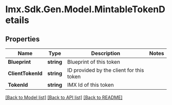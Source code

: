 # Imx.Sdk.Gen.Model.MintableTokenDetails

## Properties

Name | Type | Description | Notes
------------ | ------------- | ------------- | -------------
**Blueprint** | **string** | Blueprint of this token | 
**ClientTokenId** | **string** | ID provided by the client for this token | 
**TokenId** | **string** | IMX Id of this token | 

[[Back to Model list]](../README.md#documentation-for-models) [[Back to API list]](../README.md#documentation-for-api-endpoints) [[Back to README]](../README.md)

